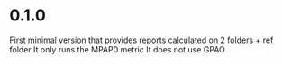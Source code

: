 # 0.1.0

First minimal version that provides reports calculated on 2 folders + ref folder
It only runs the MPAP0 metric
It does not use GPAO